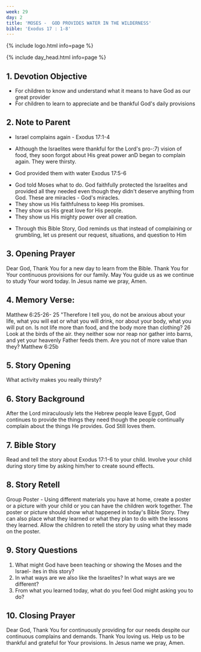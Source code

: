 ```yaml
---
week: 29
day: 2
title: 'MOSES -  GOD PROVIDES WATER IN THE WILDERNESS'
bible: 'Exodus 17 : 1-8'
---
```



{% include logo.html info=page %}

{% include day_head.html info=page %}

## 1. Devotion Objective
- For children to know and understand what it means to have God as our great provider
- For children to learn to appreciate and be thankful God's daily provisions

## 2. Note to Parent
* Israel complains again - Exodus 17:1-4
- Although the Israelites were thankful for the Lord's pro-:7) vision of food, they soon forgot about His great power anD began to complain again. They were thirsty.
* God provided them with water Exodus 17:5-6
- God told Moses what to do. God faithfully protected the Israelites and provided all they needed even though they didn't deserve anything from God. These are miracles - God's miracles.
- They show us His faithfulness to keep His promises.
- They show us His great love for His people.
- They show us His mighty power over all creation.
* Through this Bible Story, God reminds us that instead of complaining or grumbling, let us present our request, situations, and question to Him

## 3. Opening Prayer
Dear God, Thank You for a new day to learn from the Bible. Thank You for Your continuous provisions for our family. May You guide us as we continue to study Your word today. In Jesus name we pray, Amen.

## 4. Memory Verse:
Matthew 6:25-26- 25 "Therefore I tell you, do not be anxious about your life, what you will eat or what you will drink, nor about your body, what you will put on. Is not life more than food, and the body more than clothing? 26 Look at the birds of the air. they neither sow nor reap nor gather into barns, and yet your heavenly Father feeds them. Are you not of more value than they? Matthew 6:25b

## 5. Story Opening
What activity makes you really thirsty?


## 6. Story Background
After the Lord miraculously lets the Hebrew people leave Egypt, God continues to provide the things they need though the people continually complain about the things He provides. God Still loves them.


## 7. Bible Story
Read and tell the story about Exodus 17:1-6 to your child. Involve your child during story time by asking him/her to create sound effects.

## 8. Story Retell
Group Poster - Using different materials you have at home, create a poster or a picture with your child or you can have the children work together. The poster or picture should show what happened in today's Bible Story. They can also place what they learned or what they plan to do with the lessons they learned. Allow the children to retell the story by using what they made on the poster.

## 9. Story Questions
1. What might God have been teaching or showing the Moses and the Israel- ites in this story?
2. In what ways are we also like the Israelites? In what ways are we different?
3. From what you learned today, what do you feel God might asking you to do?

## 10. Closing Prayer
 Dear God, Thank You for continuously providing for our needs despite our continuous complains and demands. Thank You loving us. Help us to be thankful and grateful for Your provisions. In Jesus name we pray, Amen.


